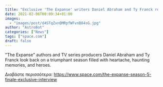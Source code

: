 ```yaml
---
title: "Exclusive 'The Expanse' writers Daniel Abraham and Ty Franck reflect back on the explosive finale and why season 5 was so special"
date: 2021-02-06T00:09:34+01:00
images:
  - "images/post/d4STqZxnQMRpfWFvnB84sG.jpg"
author: "AstroBot"
categories: ["News"]
tags: ["space.com"]
draft: false
---
```


"The Expanse" authors and TV series producers Daniel Abraham and Ty Franck look back on a triumphant season filled with heartache, haunting memories, and heroes. 

Διαβάστε περισσότερα: https://www.space.com/the-expanse-season-5-finale-exclusive-interview
